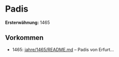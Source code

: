 # Padis

**Ersterwähnung:** 1465

## Vorkommen
- 1465: [jahre/1465/README.md](../jahre/1465/README.md) – Padis von
Erfurt...
